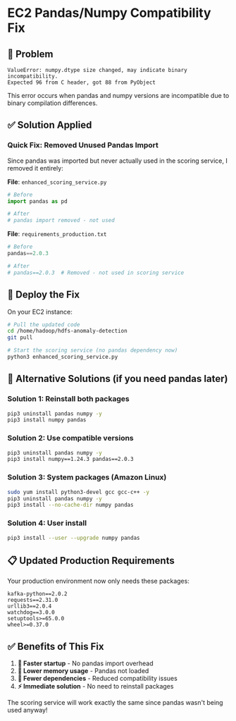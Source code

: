 # EC2 Pandas/Numpy Compatibility Fix

## 🐛 **Problem**
```
ValueError: numpy.dtype size changed, may indicate binary incompatibility. 
Expected 96 from C header, got 88 from PyObject
```

This error occurs when pandas and numpy versions are incompatible due to binary compilation differences.

## ✅ **Solution Applied**

### **Quick Fix: Removed Unused Pandas Import**

Since pandas was imported but never actually used in the scoring service, I removed it entirely:

**File**: `enhanced_scoring_service.py`
```python
# Before
import pandas as pd

# After  
# pandas import removed - not used
```

**File**: `requirements_production.txt`
```python
# Before
pandas==2.0.3

# After
# pandas==2.0.3  # Removed - not used in scoring service
```

## 🚀 **Deploy the Fix**

On your EC2 instance:

```bash
# Pull the updated code
cd /home/hadoop/hdfs-anomaly-detection
git pull

# Start the scoring service (no pandas dependency now)
python3 enhanced_scoring_service.py
```

## 🔧 **Alternative Solutions** (if you need pandas later)

### **Solution 1: Reinstall both packages**
```bash
pip3 uninstall pandas numpy -y
pip3 install numpy pandas
```

### **Solution 2: Use compatible versions**
```bash
pip3 uninstall pandas numpy -y
pip3 install numpy==1.24.3 pandas==2.0.3
```

### **Solution 3: System packages (Amazon Linux)**
```bash
sudo yum install python3-devel gcc gcc-c++ -y
pip3 uninstall pandas numpy -y
pip3 install --no-cache-dir numpy pandas
```

### **Solution 4: User install**
```bash
pip3 install --user --upgrade numpy pandas
```

## 📋 **Updated Production Requirements**

Your production environment now only needs these packages:

```
kafka-python==2.0.2
requests==2.31.0  
urllib3==2.0.4
watchdog==3.0.0
setuptools>=65.0.0
wheel>=0.37.0
```

## ✅ **Benefits of This Fix**

1. **🚀 Faster startup** - No pandas import overhead
2. **💾 Lower memory usage** - Pandas not loaded
3. **🔧 Fewer dependencies** - Reduced compatibility issues
4. **⚡ Immediate solution** - No need to reinstall packages

The scoring service will work exactly the same since pandas wasn't being used anyway!

